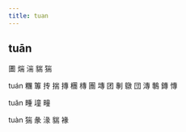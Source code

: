 ```yaml
---
title: tuan
---
```


## tuān
圕
煓
湍
貒
猯

tuán
糰
篿
抟
揣
摶
檲
槫
團
塼
团
剸
鷻
団
漙
鷒
鏄
慱




tuǎn
畽
墥
疃


tuàn
猯
彖
湪
貒
褖
